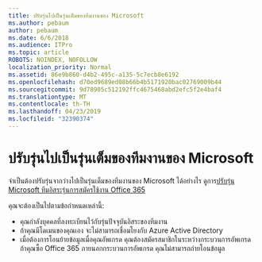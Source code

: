 ```yaml
---
title: ปรับรุ่นไปเป็นรุ่นเต็มของทีมงานของ Microsoft
ms.author: pebaum
author: pebaum
ms.date: 6/6/2018
ms.audience: ITPro
ms.topic: article
ROBOTS: NOINDEX, NOFOLLOW
localization_priority: Normal
ms.assetid: 86e9b860-d4b2-495c-a135-5c7ecb8e6192
ms.openlocfilehash: d70ed9689ed08b66b4b5171920bac02769009b44
ms.sourcegitcommit: 9d78905c512192ffc4675468abd2efc5f2e4baf4
ms.translationtype: MT
ms.contentlocale: th-TH
ms.lasthandoff: 04/23/2019
ms.locfileid: "32390374"
---
```

# <a name="upgrade-to-the-full-version-of-microsoft-teams"></a>ปรับรุ่นไปเป็นรุ่นเต็มของทีมงานของ Microsoft

จำเป็นต้องปรับรุ่นจากว่างไปเป็นรุ่นเต็มของทีมงานของ Microsoft ได้อย่างไร ดูการ[ปรับรุ่น Microsoft ทีมอิสระรุ่นการสมัครใช้งาน Office 365](https://docs.microsoft.com/en-us/microsoftteams/upgrade-freemium)

คุณจะต้องเป็นไปตามข้อกำหนดเหล่านี้:
- คุณกำลังบุคคลที่ลงทะเบียนไว้กับรุ่นปัจจุบันอิสระของทีมงาน
- ถ้าคุณมีโดเมนของคุณเอง จะไม่สามารถเชื่อมโยงกับ Azure Active Directory
- เมื่อต้องการโอนย้ายข้อมูลเมื่อคุณอัพเกรด คุณต้องสมัครสมาชิกในระหว่างกระบวนการอัพเกรด ถ้าคุณซื้อ Office 365 ภายนอกกระบวนการอัพเกรด คุณไม่สามารถถ่ายโอนข้อมูล


